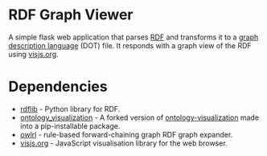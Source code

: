 # RDF Graph Viewer

A simple flask web application that parses [RDF](https://en.wikipedia.org/wiki/Resource_Description_Framework) and transforms it to a [graph description language](https://en.wikipedia.org/wiki/DOT_(graph_description_language)) (DOT) file. It responds with a graph view of the RDF using [visjs.org](http://visjs.org/).


# Dependencies

* [rdflib](https://github.com/RDFLib/rdflib) - Python library for RDF.
* [ontology_visualization](https://github.com/edmondchuc/ontology-visualization) - A forked version of [ontology-visualization](https://github.com/usc-isi-i2/ontology-visualization) made into a pip-installable package.
* [owlrl](https://github.com/RDFLib/OWL-RL) - rule-based forward-chaining graph RDF graph expander.
* [visjs.org](http://visjs.org/) - JavaScript visualisation library for the web browser.